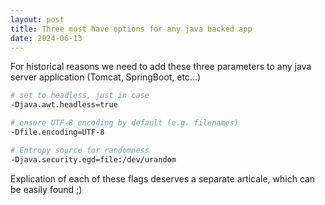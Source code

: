 ```yaml
---
layout: post
title: Three must have options for any java backed app
date: 2024-06-13
---  
```


For historical reasons we need to add these three parameters to any java server application (Tomcat, SpringBoot, etc...)

```bash
# set to headless, just in case
-Djava.awt.headless=true

# ensure UTF-8 encoding by default (e.g. filenames)
-Dfile.encoding=UTF-8

# Entropy source for randomness
-Djava.security.egd=file:/dev/urandom
```

Explication of each of these flags deserves a separate articale, which can be easily found ;)
